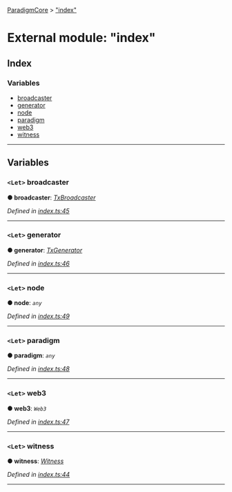 [ParadigmCore](../README.md) > ["index"](../modules/_index_.md)

# External module: "index"

## Index

### Variables

* [broadcaster](_index_.md#broadcaster)
* [generator](_index_.md#generator)
* [node](_index_.md#node)
* [paradigm](_index_.md#paradigm)
* [web3](_index_.md#web3)
* [witness](_index_.md#witness)

---

## Variables

<a id="broadcaster"></a>

### `<Let>` broadcaster

**● broadcaster**: *[TxBroadcaster](../classes/_core_util_txbroadcaster_.txbroadcaster.md)*

*Defined in [index.ts:45](https://github.com/paradigmfoundation/paradigmcore/blob/838c6d3/src/index.ts#L45)*

___
<a id="generator"></a>

### `<Let>` generator

**● generator**: *[TxGenerator](../classes/_core_util_txgenerator_.txgenerator.md)*

*Defined in [index.ts:46](https://github.com/paradigmfoundation/paradigmcore/blob/838c6d3/src/index.ts#L46)*

___
<a id="node"></a>

### `<Let>` node

**● node**: *`any`*

*Defined in [index.ts:49](https://github.com/paradigmfoundation/paradigmcore/blob/838c6d3/src/index.ts#L49)*

___
<a id="paradigm"></a>

### `<Let>` paradigm

**● paradigm**: *`any`*

*Defined in [index.ts:48](https://github.com/paradigmfoundation/paradigmcore/blob/838c6d3/src/index.ts#L48)*

___
<a id="web3"></a>

### `<Let>` web3

**● web3**: *`Web3`*

*Defined in [index.ts:47](https://github.com/paradigmfoundation/paradigmcore/blob/838c6d3/src/index.ts#L47)*

___
<a id="witness"></a>

### `<Let>` witness

**● witness**: *[Witness](../classes/_witness_witness_.witness.md)*

*Defined in [index.ts:44](https://github.com/paradigmfoundation/paradigmcore/blob/838c6d3/src/index.ts#L44)*

___

